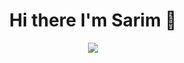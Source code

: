 <div align="center">
<h1> Hi there I'm Sarim 👋 </h1>
  <img align="center" src="https://github-readme-stats.vercel.app/api?username=sarimdev&include_all_commits=true&count_private=true&show_icons=true&line_height=20&title_color=7A7ADB&icon_color=2234AE&text_color=D3D3D3&bg_color=0,000000,130F40" />
</div>
